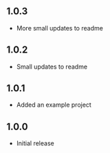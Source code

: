 ## 1.0.3

* More small updates to readme

## 1.0.2

* Small updates to readme

## 1.0.1

* Added an example project

## 1.0.0

* Initial release
